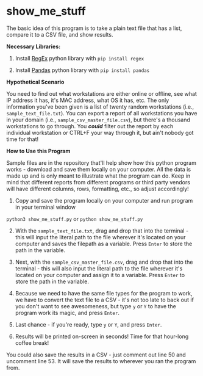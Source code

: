 # show_me_stuff

The basic idea of this program is to take a plain text file that has a list, compare it to a CSV file, and show results. 




**Necessary Libraries:**
1. Install [RegEx](https://pypi.org/project/regex/) python library with `pip install regex`

2. Install [Pandas](https://pandas.pydata.org/docs/getting_started/index.html#getting-started) python library with `pip install pandas`


**Hypothetical Scenario**


You need to find out what workstations are either online or offline, see what IP address it has, it's MAC address, what OS it has, etc. The only information you've been given is a list of twenty random workstations (i.e., `sample_text_file.txt`). You can export a report of all workstations you have in your domain (i.e., `sample_csv_master_file.csv`), but there's a thousand workstations to go through. You **_could_** filter out the report by each individual workstation or CTRL+F your way through it, but ain't nobody got time for that! 


**How to Use this Program**


Sample files are in the repository that'll help show how this python program works - download and save them locally on your computer. All the data is made up and is only meant to illustrate what the program can do. Keep in mind that different reports from different programs or third party vendors will have different columns, rows, formatting, etc., so adjust accordingly!

1. Copy and save the program locally on your computer and run program in your terminal window

`python3 show_me_stuff.py` or `python show_me_stuff.py`


2. With the `sample_text_file.txt`, drag and drop that into the terminal - this will input the literal path to the file wherever it's located on your computer and saves the filepath as a variable. Press `Enter` to store the path in the variable.

3. Next, with the `sample_csv_master_file.csv`, drag and drop that into the terminal - this will also input the literal path to the file wherever it's located on your computer and assign it to a variable. Press `Enter` to store the path in the variable.

4. Because we need to have the same file types for the program to work, we have to convert the text file to a CSV - it's not too late to back out if you don't want to see awesomeness, but type `y` or `Y` to have the program work its magic, and press `Enter`.

5. Last chance - if you're ready, type `y` or `Y`, and press `Enter`.

6. Results will be printed on-screen in seconds! Time for that hour-long coffee break!



You could also save the results in a CSV - just comment out line 50 and uncomment line 53. It will save the results to wherever you ran the program from. 
